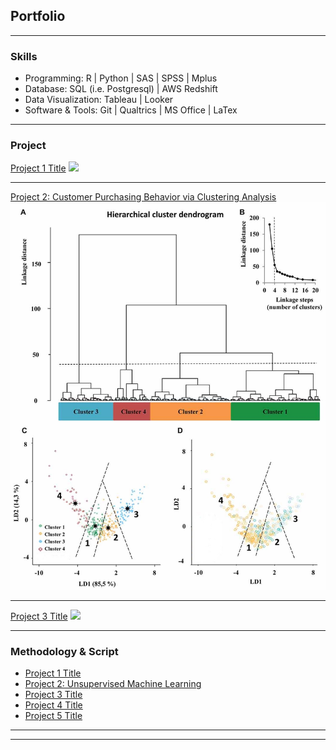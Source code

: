 ## Portfolio
---

### Skills

- Programming: R | Python | SAS | SPSS | Mplus
- Database: SQL (i.e. Postgresql) | AWS Redshift
- Data Visualization: Tableau | Looker
- Software & Tools: Git | Qualtrics | MS Office | LaTex

---

### Project

[Project 1 Title](/sample_page)
<img src="images/dummy_thumbnail.jpg?small=true"/>

---
[Project 2: Customer Purchasing Behavior via Clustering Analysis](https://github.com/YajunMiaJia/Jia-Portfolio/blob/master/Project%202/hierarchical%20clustering%20analysis.Rmd)
<img src="images/Hierarchical-Clustering-Analysis-1.png"/>

---
[Project 3 Title](http://example.com/)
<img src="images/dummy_thumbnail.jpg?raw=true"/>

---

### Methodology & Script

- [Project 1 Title](http://example.com/)
- [Project 2: Unsupervised Machine Learning](https://github.com/YajunMiaJia/Jia-Portfolio/blob/master/Project%202/hierarchical%20clustering%20analysis.Rmd)
- [Project 3 Title](http://example.com/)
- [Project 4 Title](http://example.com/)
- [Project 5 Title](http://example.com/)

---




---
